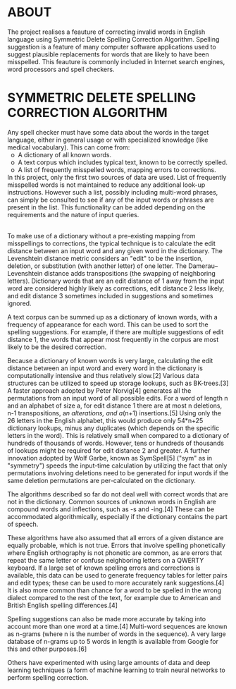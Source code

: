 # ABOUT
The project realises a feauture of correcting invalid words in English language using Symmetric Delete Spelling Correction Algorithm. Spelling suggestion is a feature of many computer software applications used to suggest plausible replacements for words that are likely to have been misspelled. This feauture is commonly included in Internet search engines, word processors and spell checkers. 

# SYMMETRIC DELETE SPELLING CORRECTION ALGORITHM
Any spell checker must have some data about the words in the target language, either in general usage or with specialized knowledge (like medical vocabulary). This can come from:<br>
&nbsp;&nbsp;o&nbsp;&nbsp;A dictionary of all known words.<br>
&nbsp;&nbsp;o&nbsp;&nbsp;A text corpus which includes typical text, known to be correctly spelled.<br>
&nbsp;&nbsp;o&nbsp;&nbsp;A list of frequently misspelled words, mapping errors to corrections.<br>
In this project, only the first two sources of data are used. List of frequently misspelled words is not maintained to reduce any additional look-up instructions.
However such a list, possibly including multi-word phrases, can simply be consulted to see if any of the input words or phrases are present in the list. This functionality can be added depending on the requirements and the nature of input queries.<br><br>

To make use of a dictionary without a pre-existing mapping from misspellings to corrections, the typical technique is to calculate the edit distance between an input word and any given word in the dictionary. The Levenshtein distance metric considers an "edit" to be the insertion, deletion, or substitution (with another letter) of one letter. The Damerau–Levenshtein distance adds transpositions (the swapping of neighboring letters). Dictionary words that are an edit distance of 1 away from the input word are considered highly likely as corrections, edit distance 2 less likely, and edit distance 3 sometimes included in suggestions and sometimes ignored.

A text corpus can be summed up as a dictionary of known words, with a frequency of appearance for each word. This can be used to sort the spelling suggestions. For example, if there are multiple suggestions of edit distance 1, the words that appear most frequently in the corpus are most likely to be the desired correction.

Because a dictionary of known words is very large, calculating the edit distance between an input word and every word in the dictionary is computationally intensive and thus relatively slow.[2] Various data structures can be utilized to speed up storage lookups, such as BK-trees.[3] A faster approach adopted by Peter Norvig[4] generates all the permutations from an input word of all possible edits. For a word of length n and an alphabet of size a, for edit distance 1 there are at most n deletions, n-1 transpositions, a*n alterations, and a*(n+1) insertions.[5] Using only the 26 letters in the English alphabet, this would produce only 54*n+25 dictionary lookups, minus any duplicates (which depends on the specific letters in the word). This is relatively small when compared to a dictionary of hundreds of thousands of words. However, tens or hundreds of thousands of lookups might be required for edit distance 2 and greater. A further innovation adopted by Wolf Garbe, known as SymSpell[5] ("sym" as in "symmetry") speeds the input-time calculation by utilizing the fact that only permutations involving deletions need to be generated for input words if the same deletion permutations are per-calculated on the dictionary.

The algorithms described so far do not deal well with correct words that are not in the dictionary. Common sources of unknown words in English are compound words and inflections, such as -s and -ing.[4] These can be accommodated algorithmically, especially if the dictionary contains the part of speech.

These algorithms have also assumed that all errors of a given distance are equally probable, which is not true. Errors that involve spelling phonetically where English orthography is not phonetic are common, as are errors that repeat the same letter or confuse neighboring letters on a QWERTY keyboard. If a large set of known spelling errors and corrections is available, this data can be used to generate frequency tables for letter pairs and edit types; these can be used to more accurately rank suggestions.[4] It is also more common than chance for a word to be spelled in the wrong dialect compared to the rest of the text, for example due to American and British English spelling differences.[4]

Spelling suggestions can also be made more accurate by taking into account more than one word at a time.[4] Multi-word sequences are known as n-grams (where n is the number of words in the sequence). A very large database of n-grams up to 5 words in length is available from Google for this and other purposes.[6]

Others have experimented with using large amounts of data and deep learning techniques (a form of machine learning to train neural networks to perform spelling correction.
